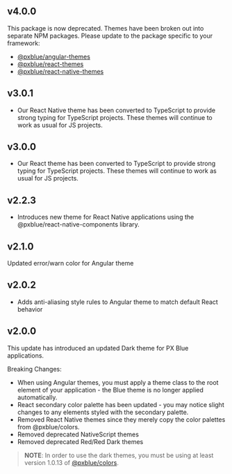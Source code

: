 ## v4.0.0

This package is now deprecated. Themes have been broken out into separate NPM packages. Please update to the package specific to your framework:

-   [@pxblue/angular-themes](https://www.npmjs.com/package/@pxblue/angular-themes)
-   [@pxblue/react-themes](https://www.npmjs.com/package/@pxblue/react-themes)
-   [@pxblue/react-native-themes](https://www.npmjs.com/package/@pxblue/react-native-themes)

## v3.0.1

-   Our React Native theme has been converted to TypeScript to provide strong typing for TypeScript projects. These themes will continue to work as usual for JS projects.

## v3.0.0

-   Our React theme has been converted to TypeScript to provide strong typing for TypeScript projects. These themes will continue to work as usual for JS projects.

## v2.2.3

-   Introduces new theme for React Native applications using the @pxblue/react-native-components library.

## v2.1.0

Updated error/warn color for Angular theme

## v2.0.2

-   Adds anti-aliasing style rules to Angular theme to match default React behavior

## v2.0.0

This update has introduced an updated Dark theme for PX Blue applications.

Breaking Changes:

-   When using Angular themes, you must apply a theme class to the root element of your application - the Blue theme is no longer applied automatically.
-   React secondary color palette has been updated - you may notice slight changes to any elements styled with the secondary palette.
-   Removed React Native themes since they merely copy the color palettes from @pxblue/colors.
-   Removed deprecated NativeScript themes
-   Removed deprecated Red/Red Dark themes

> **NOTE**: In order to use the dark themes, you must be using at least version 1.0.13 of [@pxblue/colors](https://www.npmjs.com/package/@pxblue/colors).
